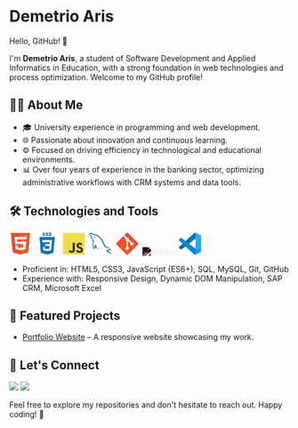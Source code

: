 # Demetrio Aris

Hello, GitHub! 👋

I'm **Demetrio Aris**, a student of Software Development and Applied Informatics in Education, with a strong foundation in web technologies and process optimization. Welcome to my GitHub profile!

## 👨‍💻 About Me

- 🎓 University experience in programming and web development.
- 🌐 Passionate about innovation and continuous learning.
- ⚙️ Focused on driving efficiency in technological and educational environments.
- 📊 Over four years of experience in the banking sector, optimizing administrative workflows with CRM systems and data tools.

## 🛠️ Technologies and Tools

<div>
  <img src="https://github.com/devicons/devicon/blob/master/icons/html5/html5-original.svg" title="HTML5" alt="HTML" width="40" height="40"/>&nbsp;
  <img src="https://github.com/devicons/devicon/blob/master/icons/css3/css3-plain-wordmark.svg" title="CSS3" alt="CSS" width="40" height="40"/>&nbsp;
  <img src="https://github.com/devicons/devicon/blob/master/icons/javascript/javascript-original.svg" title="JavaScript" alt="JavaScript" width="40" height="40"/>&nbsp;
  <img src="https://github.com/devicons/devicon/blob/master/icons/mysql/mysql-original.svg" title="MySQL" alt="MySQL" width="40" height="40"/>&nbsp;
  <img src="https://github.com/devicons/devicon/blob/master/icons/git/git-original.svg" title="Git" alt="Git" width="40" height="40"/>&nbsp;
  <img src="https://cdn.jsdelivr.net/gh/devicons/devicon/icons/github/github-original.svg" title="GitHub" alt="GitHub" width="40" height="40" style="filter: invert(100%)"/>
  <img src="https://github.com/devicons/devicon/blob/master/icons/vscode/vscode-original.svg" title="VS Code" alt="VS Code" width="40" height="40"/>&nbsp;
</div>

- Proficient in: HTML5, CSS3, JavaScript (ES6+), SQL, MySQL, Git, GitHub
- Experience with: Responsive Design, Dynamic DOM Manipulation, SAP CRM, Microsoft Excel

## 📁 Featured Projects

- [Portfolio Website](https://demetrioaris.github.io/wdd131/project/index.html) – A responsive website showcasing my work.

## 🤝 Let's Connect

[![](https://img.shields.io/badge/LinkedIn-blue?style=for-the-badge&logo=linkedin&logoColor=white)](https://www.linkedin.com/in/darisgo/)
[![](https://img.shields.io/badge/Twitter-blue?style=for-the-badge&logo=twitter&logoColor=white)](https://twitter.com/)

Feel free to explore my repositories and don't hesitate to reach out. Happy coding! 🚀
